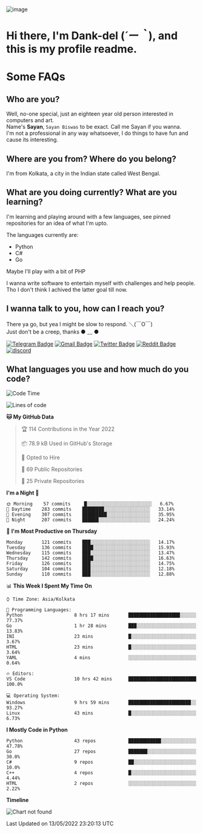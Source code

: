 ![image](https://user-images.githubusercontent.com/63096193/125182844-29f20800-e22f-11eb-8dc9-b0f2d29647bb.png)

# **Hi there, I'm Dank-del (*´ー｀*), and this is my profile readme.**
<!--  [![Profile views](https://gpvc.arturio.dev/dank-del)](https://github.com/dank-del) -->
# Some FAQs

## **Who are you?**

Well, no-one special, just an eighteen year old person interested in computers and art. \
Name's **Sayan**, `Sayan Biswas` to be exact. Call me Sayan if you wanna. \
I'm not a professional in any way whatsoever, I do things to have fun and cause its interesting.

## **Where are you from? Where do you belong?**

I'm from Kolkata, a city in the Indian state called West Bengal.

## **What are you doing currently? What are you learning?**

I'm learning and playing around with a few languages, see pinned repositories for an idea of what I'm upto.

The languages currently are:

- Python
- C#
- Go

Maybe I'll play with a bit of PHP

I wanna write software to entertain myself with challenges and help people. \
Tho I don't think I achived the latter goal till now.

<!--## **Eww, I see a weeb profile.**

Can't help it, it's the best way to hide my face on this account
> Why do people hate weebs .-.

## **Cool, what more interests you?**

My interests are quite, weird. They're scattered all over the place. \
I've been fascinated by music and have studied it since the age of 6, I've performed on stage and on air but yeah now I've been away from that. I specialize in key instruments. \
Another thing that interests me is Media Production, aka, working with audio, video and broadcasting media.

> I just like art in general. also feeds the reason of me being obsessed with Japanese drawings (⋟ ﹏ ⋞)-->

## **I wanna talk to you, how can I reach you?**

There ya go, but yea I might be slow to respond. ＼(￣O￣) \
Just don't be a creep, thanks ● ﹏ ●

[![Telegram Badge](https://img.shields.io/badge/-dank_as_fuck-1ca0f1?style=flat-square&logo=telegram&logoColor=white&link=https://t.me/dank_as_fuck)](https://t.me/dank_as_fuck)
[![Gmail Badge](https://img.shields.io/badge/-chizuru@kanojo.tk-c14438?style=flat-square&logo=Gmail&logoColor=white&link=mailto:chizuru@kanojo.tk)](mailto:chizuru@kanojo.tk)
[![Twitter Badge](https://img.shields.io/twitter/follow/TheDankDel?style=social)](https://twitter.com/TheDankDel)
[![Reddit Badge](https://img.shields.io/reddit/user-karma/combined/dank_as_fuck_?style=social)](https://www.reddit.com/user/dank_as_fuck_/)
[![discord](https://discord-md-badge.vercel.app/api/shield/506536929152466945?style=social)](https://discordapp.com/users/506536929152466945)

## **What languages you use and how much do you code?**

<!--START_SECTION:waka-->
![Code Time](http://img.shields.io/badge/Code%20Time-562%20hrs%2029%20mins-blue)

![Lines of code](https://img.shields.io/badge/From%20Hello%20World%20I%27ve%20Written-750%20Thousand%20lines%20of%20code-blue)

**🐱 My GitHub Data** 

> 🏆 114 Contributions in the Year 2022
 > 
> 📦 78.9 kB Used in GitHub's Storage 
 > 
> 💼 Opted to Hire
 > 
> 📜 69 Public Repositories 
 > 
> 🔑 25 Private Repositories  
 > 
**I'm a Night 🦉** 

```text
🌞 Morning    57 commits     █░░░░░░░░░░░░░░░░░░░░░░░░   6.67% 
🌆 Daytime    283 commits    ████████░░░░░░░░░░░░░░░░░   33.14% 
🌃 Evening    307 commits    █████████░░░░░░░░░░░░░░░░   35.95% 
🌙 Night      207 commits    ██████░░░░░░░░░░░░░░░░░░░   24.24%

```
📅 **I'm Most Productive on Thursday** 

```text
Monday       121 commits    ███░░░░░░░░░░░░░░░░░░░░░░   14.17% 
Tuesday      136 commits    ████░░░░░░░░░░░░░░░░░░░░░   15.93% 
Wednesday    115 commits    ███░░░░░░░░░░░░░░░░░░░░░░   13.47% 
Thursday     142 commits    ████░░░░░░░░░░░░░░░░░░░░░   16.63% 
Friday       126 commits    ███░░░░░░░░░░░░░░░░░░░░░░   14.75% 
Saturday     104 commits    ███░░░░░░░░░░░░░░░░░░░░░░   12.18% 
Sunday       110 commits    ███░░░░░░░░░░░░░░░░░░░░░░   12.88%

```


📊 **This Week I Spent My Time On** 

```text
⌚︎ Time Zone: Asia/Kolkata

💬 Programming Languages: 
Python                   8 hrs 17 mins       ███████████████████░░░░░░   77.37% 
Go                       1 hr 28 mins        ███░░░░░░░░░░░░░░░░░░░░░░   13.83% 
INI                      23 mins             █░░░░░░░░░░░░░░░░░░░░░░░░   3.67% 
HTML                     23 mins             █░░░░░░░░░░░░░░░░░░░░░░░░   3.64% 
YAML                     4 mins              ░░░░░░░░░░░░░░░░░░░░░░░░░   0.64%

🔥 Editors: 
VS Code                  10 hrs 42 mins      █████████████████████████   100.0%

💻 Operating System: 
Windows                  9 hrs 59 mins       ███████████████████████░░   93.27% 
Linux                    43 mins             █░░░░░░░░░░░░░░░░░░░░░░░░   6.73%

```

**I Mostly Code in Python** 

```text
Python                   43 repos            ████████████░░░░░░░░░░░░░   47.78% 
Go                       27 repos            ███████░░░░░░░░░░░░░░░░░░   30.0% 
C#                       9 repos             ██░░░░░░░░░░░░░░░░░░░░░░░   10.0% 
C++                      4 repos             █░░░░░░░░░░░░░░░░░░░░░░░░   4.44% 
HTML                     2 repos             ░░░░░░░░░░░░░░░░░░░░░░░░░   2.22%

```


**Timeline**

![Chart not found](https://raw.githubusercontent.com/Dank-del/Dank-del/main/charts/bar_graph.png) 


 Last Updated on 13/05/2022 23:20:13 UTC
<!--END_SECTION:waka-->

<!--## **Can I stalk your spotify?**

Um sure.

![OwO Spotify](https://spotify-recently-played-readme.vercel.app/api?user=31fdrsslnr7nvq4ytqwtw7c4rxfm&count=5)-->
